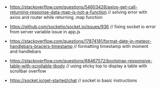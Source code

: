 
- https://stackoverflow.com/questions/54603426/axios-get-call-returning-response-data-map-is-not-a-function
// solving error with axios and router while returning .map function


- https://github.com/socketio/socket.io/issues/936
// fixing socket io error from server variable issue in app.js

- https://stackoverflow.com/questions/17874181/format-date-in-meteor-handlebars-bracers-timestamp
// formatting timestamp with moment and handlebars

- https://stackoverflow.com/questions/68467572/bootstrap-responsive-table-with-scrollable-tbody
// using sticky top to display a table with scrollbar overflow

- https://socket.io/get-started/chat
// socket io basic instructions
